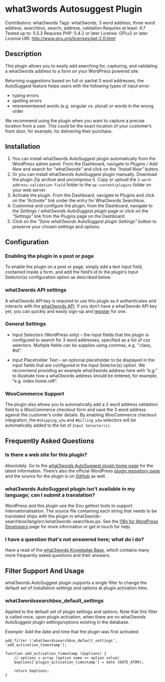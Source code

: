 # what3words Autosuggest Plugin #
Contributors: what3words
Tags: what3words, 3 word address, three word address, searchbox, search, address, validation
Requires at least: 4.7
Tested up to: 5.5.3
Requires PHP: 5.4.2 or later
License: GPLv2 or later
License URI: http://www.gnu.org/licenses/gpl-2.0.html

## Description ##

This plugin allows you to easily add searching for, capturing, and validating a what3words address to a form on your WordPress powered site.

Returning suggestions based on full or partial 3 word addresses, the AutoSuggest feature helps users with the following types of input error:
- typing errors
- spelling errors
- misremembered words (e.g. singular vs. plural) or words in the wrong order

We recommend using the plugin when you want to capture a precise location from a user. This could be the exact location of your customer’s front door, for example, for delivering their purchase.



## Installation ##

1. You can install what3words AutoSuggest plugin automatically from the WordPress admin panel. From the Dashboard, navigate to *Plugins / Add New* and search for *"what3words"* and click on the *"Install Now"* button.
1. Or you can install what3words AutoSuggest plugin manually. Download the plugin Zip archive and uncompress it. Copy or upload the `3-word-address-validation-field` folder to the `wp-content/plugins` folder on your web server.
1. Activate the plugin. From the Dashboard, navigate to Plugins and click on the *"Activate"* link under the entry for What3words Searchbox.
1. Customise and configure the plugin; from the Dashboard, navigate to the *Settings / what3words AutoSuggest plugin* page or click on the *"Settings"* link from the Plugins page on the Dashboard.
1. Click on the *"Save what3words AutoSuggest plugin Settings"* button to preserve your chosen settings and options.

## Configuration ##

### Enabling the plugin in a post or page ###

To enable the plugin on a post or page, simply add a text input field, contained inside a form, and add the field’s id to the plugin’s Input Selector(s) configuration option as described below.

### what3words API settings ###

A what3words API key is required to use this plugin as it authenticates and interacts with the [what3words API](https://developer.what3words.com/public-api).
If you don’t have a what3words API key yet, you can quickly and easily sign-up and [register](https://accounts.what3words.com/create-api-key) for one.


### General Settings ###

* Input Selectors (WordPress only) – the input fields that the plugin is configured to search for 3 word addresses, specified as a list of css selectors. Multiple fields can be supplies using commas, e.g. “.class, #id”.

* Input Placeholder Text – an optional placeholder to be displayed in the input fields that are configured in the Input Selector(s) option. We recommend providing an example what3words address here with “e.g.” to illustrate how a what3words address should be entered, for example, “e.g. index.home.raft”.

### WooCommerce Support ###

The plugin also allows you to automatically add a 3 word address validation field to a WooCommerce checkout form and save the 3 word address against the customer’s order details. By enabling WooCommerce checkout integration, the `#shipping_w3w` and `#billing_w3w` selectors will be automatically  added to the list of `Input Selector(s)`.

## Frequently Asked Questions ##

### Is there a web site for this plugin? ###

Absolutely. Go to the [what3words AutoSuggest plugin home page](https://developer.what3words.com/tools/e-commerce/wordpress) for the latest information. There’s also the official WordPress [plugin repository page](https://wordpress.org/plugins/what3words-searchbox/) and the source for the plugin is on [GitHub](https://github.com/what3words/wordpress-autosuggest-plugin/) as well.

### what3words AutoSuggest plugin isn't available in my language; can I submit a translation? ###

WordPress and this plugin use the Gnu gettext tools to support internationalisation. The source file containing each string that needs to be translated ships with the plugin in what3words-searchbox/lang/src/what3words-searchbox.po. See the [I18n for WordPress Developers](https://codex.wordpress.org/I18n_for_WordPress_Developers) page for more information or get in touch for help.

### I have a question that's not answered here; what do I do? ###

Have a read of the [what3words Knowledge Base](https://support.what3words.com), which contains many more frequently asked questions and their answers.


## Filter Support And Usage ##

what3words AutoSuggest plugin supports a single filter to change the default set of installation settings and options at plugin activation time.

### what3wordssearchbox_default_settings ###

Applied to the default set of plugin settings and options. Note that this filter is called once, upon plugin activation, when there are no what3words AutoSuggest plugin settings/options existing in the database.

*Example:* Add the date and time that the plugin was first activated

<pre><code>add_filter ('what3wordssearchbox_default_settings', 'add_activation_timestamp');

function add_activation_timestamp ($options) {
	// options = array (option name => option value)
	$options['plugin_activation_timestamp'] = date (DATE_ATOM);

	return $options;
}
</code></pre>